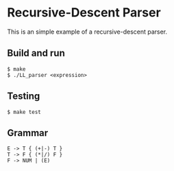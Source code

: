 # Recursive-Descent Parser

This is an simple example of a recursive-descent parser.

## Build and run
    $ make
    $ ./LL_parser <expression>

## Testing
    $ make test

## Grammar
    E -> T { (+|-) T }
    T -> F { (*|/) F }
    F -> NUM | (E)
